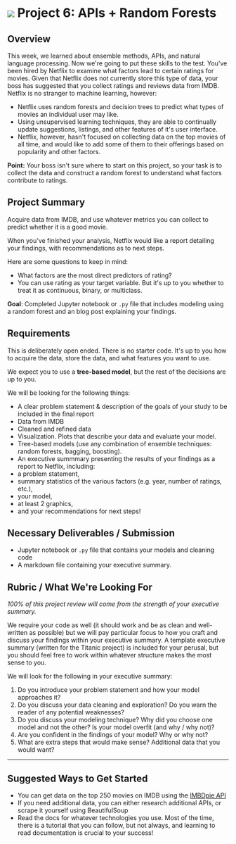 # ![](https://ga-dash.s3.amazonaws.com/production/assets/logo-9f88ae6c9c3871690e33280fcf557f33.png) Project 6: APIs + Random Forests

## Overview

This week, we learned about ensemble methods, APIs, and natural language processing. Now we're going to put these skills to the test. You've been hired by Netflix to examine what factors lead to certain ratings for movies. Given that Netflix does not currently store this type of data, your boss has suggested that you collect ratings and reviews data from IMDB. Netflix is no stranger to machine learning, however:

- Netflix uses random forests and decision trees to predict what types of movies an individual user may like.
- Using unsupervised learning techniques, they are able to continually update suggestions, listings, and other features of it's user interface.
- Netflix, however, hasn't focused on collecting data on the top movies of all time, and would like to add some of them to their offerings based on popularity and other factors.

**Point:** Your boss isn't sure where to start on this project, so your task is to collect the data and construct a random forest to understand what factors contribute to ratings.

## Project Summary
Acquire data from IMDB, and use whatever metrics you can collect to predict whether it is a good movie.

When you've finished your analysis, Netflix would like a report detailing your findings, with recommendations as to next steps.

Here are some questions to keep in mind:

- What factors are the most direct predictors of rating?
- You can use rating as your target variable. But it's up to you whether to treat it as continuous, binary, or multiclass.

**Goal**: Completed Jupyter notebook or `.py` file that includes modeling using a random forest and an blog post explaining your findings.

## Requirements
This is deliberately open ended. There is no starter code. It's up to you how to acquire the data, store the data, and what features you want to use. 

We expect you to use a **tree-based model**, but the rest of the decisions are up to you. 

We will be looking for the following things:
 - A clear problem statement & description of the goals of your study to be included in the final report
 - Data from IMDB
 - Cleaned and refined data
 - Visualization. Plots that describe your data and evaluate your model.
 - Tree-based models (use any combination of ensemble techniques: random forests, bagging, boosting). 
 - An executive summmary presenting the results of your findings as a report to Netflix, including:
  - a problem statement,
  - summary statistics of the various factors (e.g. year, number of ratings, etc.),
  - your model,
  - at least 2 graphics,
  - and your recommendations for next steps!

## Necessary Deliverables / Submission

- Jupyter notebook or `.py` file that contains your models and cleaning code
- A markdown file containing your executive summary.

## Rubric / What We're Looking For

*100% of this project review will come from the strength of your executive summary.*

We require your code as well (it should work and be as clean and well-written as possible) but we will pay particular focus to how you craft and discuss your findings within your executive summary. A template executive summary (written for the Titanic project) is included for your perusal, but you should feel free to work within whatever structure makes the most sense to you. 

We will look for the following in your executive summary:

1. Do you introduce your problem statement and how your model approaches it?
2. Do you discuss your data cleaning and exploration? Do you warn the reader of any potential weaknesses?
3. Do you discuss your modeling technique? Why did you choose one model and not the other? Is your model overfit (and why / why not)? 
4. Are you confident in the findings of your model? Why or why not?
5. What are extra steps that would make sense? Additional data that you would want? 

---

## Suggested Ways to Get Started

- You can get data on the top 250 movies on IMDB using the [IMBDpie API](https://github.com/richardasaurus/imdb-pie) 
- If you need additional data, you can either research additional APIs, or scrape it yourself using BeautifulSoup
- Read the docs for whatever technologies you use. Most of the time, there is a tutorial that you can follow, but not always, and learning to read documentation is crucial to your success!
